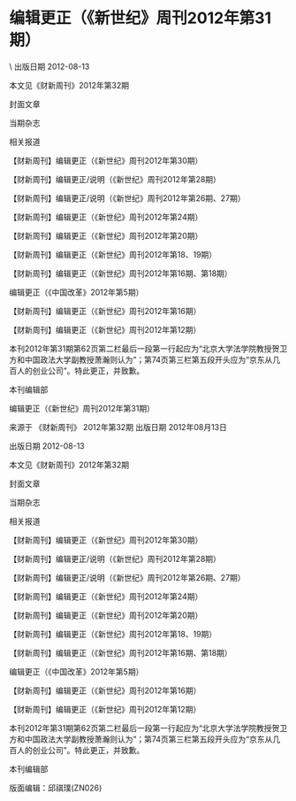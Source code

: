 # 编辑更正（《新世纪》周刊2012年第31期）  





\ 
出版日期 2012-08-13

本文见《财新周刊》2012年第32期

封面文章

当期杂志

相关报道

【财新周刊】编辑更正（《新世纪》周刊2012年第30期）

【财新周刊】编辑更正/说明（《新世纪》周刊2012年第28期）

【财新周刊】编辑更正/说明（《新世纪》周刊2012年第26期、27期）

【财新周刊】编辑更正（《新世纪》周刊2012年第24期）

【财新周刊】编辑更正（《新世纪》周刊2012年第20期）

【财新周刊】编辑更正（《新世纪》周刊2012年第18、19期）

【财新周刊】编辑更正（《新世纪》周刊2012年第16期、第18期）

编辑更正（《中国改革》2012年第5期）

【财新周刊】编辑更正（《新世纪》周刊2012年第16期）

【财新周刊】编辑更正（《新世纪》周刊2012年第12期）

本刊2012年第31期第62页第二栏最后一段第一行起应为“北京大学法学院教授贺卫方和中国政法大学副教授萧瀚则认为”；第74页第三栏第五段开头应为“京东从几百人的创业公司”。特此更正，并致歉。

本刊编辑部


编辑更正（《新世纪》周刊2012年第31期）

来源于 《财新周刊》 2012年第32期 出版日期 2012年08月13日

出版日期 2012-08-13

本文见《财新周刊》2012年第32期

封面文章

当期杂志

相关报道

【财新周刊】编辑更正（《新世纪》周刊2012年第30期）

【财新周刊】编辑更正/说明（《新世纪》周刊2012年第28期）

【财新周刊】编辑更正/说明（《新世纪》周刊2012年第26期、27期）

【财新周刊】编辑更正（《新世纪》周刊2012年第24期）

【财新周刊】编辑更正（《新世纪》周刊2012年第20期）

【财新周刊】编辑更正（《新世纪》周刊2012年第18、19期）

【财新周刊】编辑更正（《新世纪》周刊2012年第16期、第18期）

编辑更正（《中国改革》2012年第5期）

【财新周刊】编辑更正（《新世纪》周刊2012年第16期）

【财新周刊】编辑更正（《新世纪》周刊2012年第12期）

本刊2012年第31期第62页第二栏最后一段第一行起应为“北京大学法学院教授贺卫方和中国政法大学副教授萧瀚则认为”；第74页第三栏第五段开头应为“京东从几百人的创业公司”。特此更正，并致歉。

本刊编辑部



版面编辑：邱祺璞(ZN026)